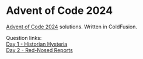 # Advent of Code 2024
[Advent of Code 2024](https://adventofcode.com/2024) solutions. Written in ColdFusion.

Question links:  
[Day 1 - Historian Hysteria](https://adventofcode.com/2024/day/1)  
[Day 2 - Red-Nosed Reports](https://adventofcode.com/2024/day/2)
